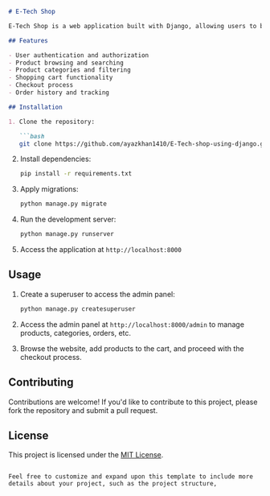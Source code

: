
```markdown
# E-Tech Shop

E-Tech Shop is a web application built with Django, allowing users to browse, search, and purchase electronic products online.

## Features

- User authentication and authorization
- Product browsing and searching
- Product categories and filtering
- Shopping cart functionality
- Checkout process
- Order history and tracking

## Installation

1. Clone the repository:

   ```bash
   git clone https://github.com/ayazkhan1410/E-Tech-shop-using-django.git
   ```

2. Install dependencies:

   ```bash
   pip install -r requirements.txt
   ```

3. Apply migrations:

   ```bash
   python manage.py migrate
   ```

4. Run the development server:

   ```bash
   python manage.py runserver
   ```

5. Access the application at `http://localhost:8000`

## Usage

1. Create a superuser to access the admin panel:

   ```bash
   python manage.py createsuperuser
   ```

2. Access the admin panel at `http://localhost:8000/admin` to manage products, categories, orders, etc.

3. Browse the website, add products to the cart, and proceed with the checkout process.

## Contributing

Contributions are welcome! If you'd like to contribute to this project, please fork the repository and submit a pull request.

## License

This project is licensed under the [MIT License](LICENSE).
```

Feel free to customize and expand upon this template to include more details about your project, such as the project structure,
